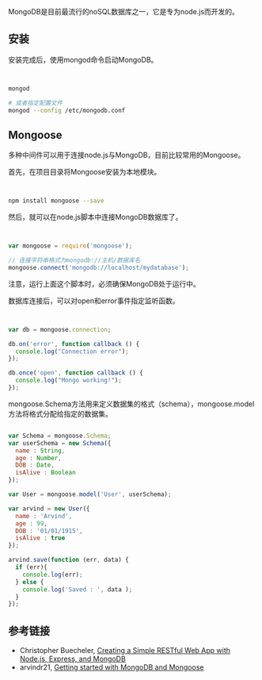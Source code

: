 MongoDB是目前最流行的noSQL数据库之一，它是专为node.js而开发的。

## 安装

安装完成后，使用mongod命令启动MongoDB。

```bash


mongod

# 或者指定配置文件
mongod --config /etc/mongodb.conf

```

## Mongoose

多种中间件可以用于连接node.js与MongoDB，目前比较常用的Mongoose。

首先，在项目目录将Mongoose安装为本地模块。

```bash


npm install mongoose --save

```

然后，就可以在node.js脚本中连接MongoDB数据库了。

```javascript


var mongoose = require('mongoose');

// 连接字符串格式为mongodb://主机/数据库名
mongoose.connect('mongodb://localhost/mydatabase');

```

注意，运行上面这个脚本时，必须确保MongoDB处于运行中。

数据库连接后，可以对open和error事件指定监听函数。

```javascript


var db = mongoose.connection;

db.on('error', function callback () {
  console.log("Connection error");
});

db.once('open', function callback () {
  console.log("Mongo working!");
});

```

mongoose.Schema方法用来定义数据集的格式（schema），mongoose.model方法将格式分配给指定的数据集。

```javascript

var Schema = mongoose.Schema;
var userSchema = new Schema({
  name : String,
  age : Number,
  DOB : Date,
  isAlive : Boolean
});

var User = mongoose.model('User', userSchema);

var arvind = new User({
  name : 'Arvind',
  age : 99,
  DOB : '01/01/1915',
  isAlive : true
});

arvind.save(function (err, data) {
  if (err){
    console.log(err);
  } else {
    console.log('Saved : ', data );
  }
});

```

## 参考链接

- Christopher Buecheler, [Creating a Simple RESTful Web App with Node.js, Express, and MongoDB](http://cwbuecheler.com/web/tutorials/2014/restful-web-app-node-express-mongodb/)
- arvindr21, [Getting started with MongoDB and Mongoose](http://blog.mongodirector.com/getting-started-with-mongodb-and-mongoose/)
